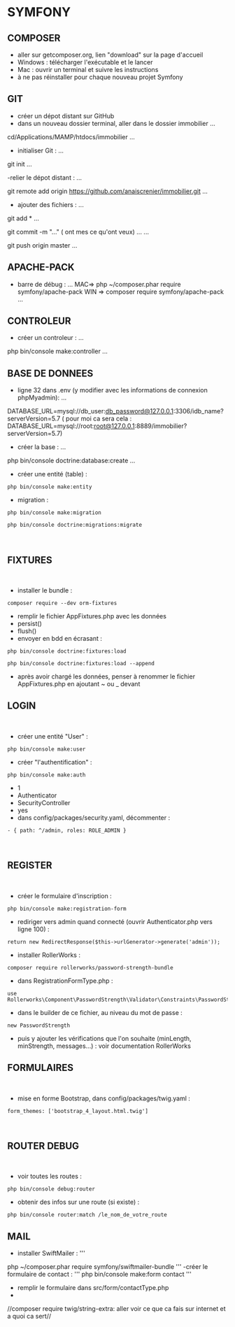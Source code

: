 # SYMFONY

## COMPOSER

- aller sur getcomposer.org, lien "download" sur la page d'accueil
- Windows : télécharger l'exécutable et le lancer
- Mac : ouvrir un terminal et suivre les instructions
- à ne pas réinstaller pour chaque nouveau projet Symfony

## GIT

- créer un dépot distant sur GitHub
- dans un nouveau dossier terminal, aller dans le dossier immobilier ...

cd/Applications/MAMP/htdocs/immobilier
...
- initialiser Git : 
...

git init
...

-relier le dépot distant :
...

git remote add origin https://github.com/anaiscrenier/immobilier.git
...

- ajouter des fichiers : 
...

git add *
...

git commit -m "..." ( ont mes ce qu'ont veux)
...
...

git push origin master
...

## APACHE-PACK

- barre de  débug : 
...
MAC=> php ~/composer.phar require symfony/apache-pack
WIN => composer require symfony/apache-pack
...

## CONTROLEUR

- créer un controleur :
...

php bin/console make:controller
...

## BASE DE DONNEES

- ligne 32 dans .env (y modifier avec les informations de connexion phpMyadmin):
...

DATABASE_URL=mysql://db_user:db_password@127.0.0.1:3306/idb_name?serverVersion=5.7
( pour moi ca sera cela : DATABASE_URL=mysql://root:root@127.0.0.1:8889/immobilier?serverVersion=5.7)

- créer la base :
...

php bin/console doctrine:database:create
...

- créer une entité (table) :
```
php bin/console make:entity
```
- migration :
```
php bin/console make:migration
```
```
php bin/console doctrine:migrations:migrate
```
​
## FIXTURES
​
- installer le bundle :
```
composer require --dev orm-fixtures
```
- remplir le fichier AppFixtures.php avec les données
- persist()
- flush()
- envoyer en bdd en écrasant :
```
php bin/console doctrine:fixtures:load
```
```
php bin/console doctrine:fixtures:load --append
```
- après avoir chargé les données, penser à renommer le fichier AppFixtures.php en ajoutant ~ ou _ devant

## LOGIN
​
- créer une entité "User" :
```
php bin/console make:user
```
- créer "l'authentification" :
```
php bin/console make:auth
```
- 1
- Authenticator
- SecurityController
- yes
​
- dans config/packages/security.yaml, décommenter :
```
- { path: ^/admin, roles: ROLE_ADMIN }
```
​
## REGISTER
​
- créer le formulaire d'inscription :
```
php bin/console make:registration-form
```
- rediriger vers admin quand connecté (ouvrir Authenticator.php vers ligne 100) :
```
return new RedirectResponse($this->urlGenerator->generate('admin'));
```
- installer RollerWorks :
```
composer require rollerworks/password-strength-bundle
```
- dans RegistrationFormType.php :
```
use Rollerworks\Component\PasswordStrength\Validator\Constraints\PasswordStrength;
```
- dans le builder de ce fichier, au niveau du mot de passe :
```
new PasswordStrength
```
- puis y ajouter les vérifications que l'on souhaite (minLength, minStrength, messages...) : voir documentation RollerWorks
​
## FORMULAIRES
​
- mise en forme Bootstrap, dans config/packages/twig.yaml :
```
form_themes: ['bootstrap_4_layout.html.twig']
```
​
## ROUTER DEBUG
​
- voir toutes les routes :
```
php bin/console debug:router
```
- obtenir des infos sur une route (si existe) :
```
php bin/console router:match /le_nom_de_votre_route
``` 

## MAIL

- installer SwiftMailer :
'''

php ~/composer.phar require symfony/swiftmailer-bundle
'''
-créer le formulaire de contact : 
'''
php bin/console make:form contact 
'''
- remplir le formulaire dans src/form/contactType.php
- 


//composer require twig/string-extra: aller voir ce que ca fais sur internet et a quoi ca sert// 